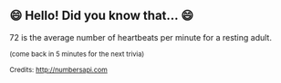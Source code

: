 ## :smile: Hello! Did you know that... :smile:
72 is the average number of heartbeats per minute for a resting adult.

<sup>(come back in 5 minutes for the next trivia)</sup>


<sup>Credits: http://numbersapi.com</sup>
